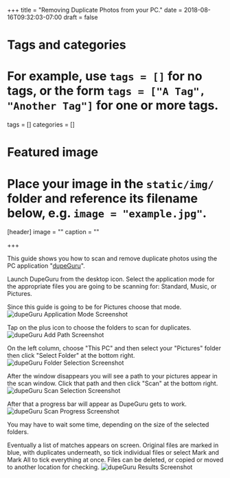 +++
title = "Removing Duplicate Photos from your PC."
date = 2018-08-16T09:32:03-07:00
draft = false

# Tags and categories
# For example, use `tags = []` for no tags, or the form `tags = ["A Tag", "Another Tag"]` for one or more tags.
tags = []
categories = []

# Featured image
# Place your image in the `static/img/` folder and reference its filename below, e.g. `image = "example.jpg"`.
[header]
image = ""
caption = ""

+++

This guide shows you how to scan and remove duplicate photos using the PC application "[dupeGuru](https://www.hardcoded.net/dupeguru/)".

Launch DupeGuru from the desktop icon. Select the application mode for the appropriate files you are going to be scanning for: Standard, Music, or Pictures.

Since this guide is going to be for Pictures choose that mode.
![dupeGuru Application Mode Screenshot](http://scottrlarson.com/img/guides/dupeGuru/dg-application-mode.png)

Tap on the plus icon to choose the folders to scan for duplicates.
![dupeGuru Add Path Screenshot](http://scottrlarson.com/img/guides/dupeGuru/dg-add.png)

On the left column, choose "This PC" and then select your "Pictures" folder then click "Select Folder" at the bottom right.
![dupeGuru Folder Selection Screenshot](http://scottrlarson.com/img/guides/dupeGuru/dupeGuru-folder-select.png)

After the window disappears you will see a path to your pictures appear in the scan window. Click that path and then click "Scan" at the bottom right.
![dupeGuru Scan Selection Screenshot](http://scottrlarson.com/img/guides/dupeGuru/dupeGuru-scan-selected.png)

After that a progress bar will appear as DupeGuru gets to work.
![dupeGuru Scan Progress Screenshot](http://scottrlarson.com/img/guides/dupeGuru/dupeGuru-scan.png)

You may have to wait some time, depending on the size of the selected folders.

Eventually a list of matches appears on screen. Original files are marked in blue, with duplicates underneath, so tick individual files or select Mark and Mark All to tick everything at once. Files can be deleted, or copied or moved to another location for checking.
![dupeGuru Results Screenshot](http://scottrlarson.com/img/guides/dupeGuru/dupeGuru-Results.png)
